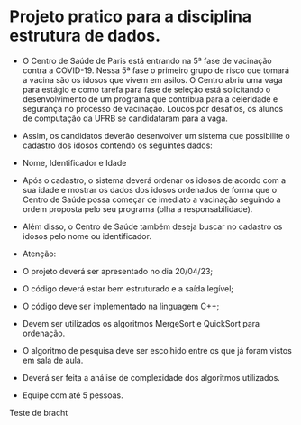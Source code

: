 
# Projeto pratico para a disciplina estrutura de dados. 

- O Centro de Saúde de Paris está entrando na 5ª fase de vacinação contra a COVID-19.
Nessa 5ª fase o primeiro grupo de risco que tomará a vacina são os idosos que vivem em
asilos. O Centro abriu uma vaga para estágio e como tarefa para fase de seleção está
solicitando o desenvolvimento de um programa que contribua para a celeridade e
segurança no processo de vacinação. Loucos por desafios, os alunos de computação da
UFRB se candidataram para a vaga.
- Assim, os candidatos deverão desenvolver um sistema que possibilite o cadastro dos
idosos contendo os seguintes dados:
- Nome, Identificador e Idade
- Após o cadastro, o sistema deverá ordenar os idosos de acordo com a sua idade e mostrar
os dados dos idosos ordenados de forma que o Centro de Saúde possa começar de
imediato a vacinação seguindo a ordem proposta pelo seu programa (olha a
responsabilidade).
- Além disso, o Centro de Saúde também deseja buscar no cadastro os idosos pelo nome ou
identificador.


- Atenção:
- O projeto deverá ser apresentado no dia 20/04/23;
- O código deverá estar bem estruturado e a saída legível;
- O código deve ser implementado na linguagem C++;
- Devem ser utilizados os algoritmos MergeSort e QuickSort para ordenação.
- O algoritmo de pesquisa deve ser escolhido entre os que já foram vistos em sala de aula.
- Deverá ser feita a análise de complexidade dos algoritmos utilizados.
- Equipe com até 5 pessoas.

Teste de bracht
